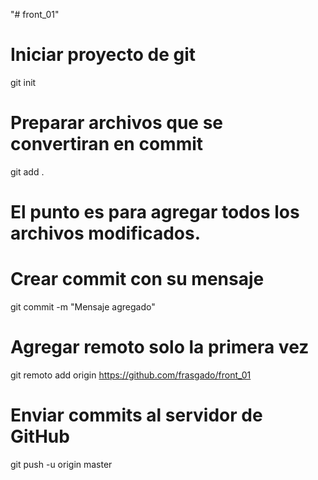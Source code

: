 "# front_01" 

# Iniciar proyecto de git
git init

# Preparar archivos que se convertiran en commit
git add .

# El punto es para agregar todos los archivos modificados.

# Crear commit con su mensaje
git commit -m "Mensaje agregado"

# Agregar remoto solo la primera vez
git remoto add origin https://github.com/frasgado/front_01


# Enviar commits al servidor de GitHub
git push -u origin master
